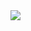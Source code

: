 <a>
  <img align="center" src="https://github-readme-stats.vercel.app/api?username=Vibranium21&show_icons=true&include_all_commits=false&line_height=33&theme=algolia" />
</a>

